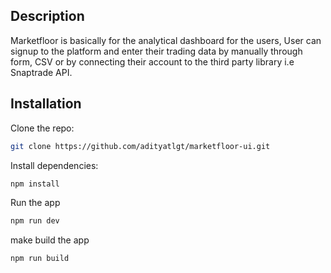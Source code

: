 <a name="introduction"></a>
## Description
Marketfloor is basically for the analytical dashboard for the users, User can signup to the platform and enter their trading data by manually through form, CSV or by connecting their account to the third party library i.e Snaptrade API.

<a name="installation"></a>

## Installation
Clone the repo:

   ```bash
   git clone https://github.com/adityatlgt/marketfloor-ui.git
   ```


Install dependencies:
   ```bash
   npm install
   ```


Run the app

   ```bash
   npm run dev
   ```


make build the app

   ```bash
   npm run build
   ```